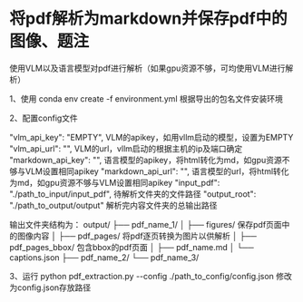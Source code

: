 # 将pdf解析为markdown并保存pdf中的图像、题注

使用VLM以及语言模型对pdf进行解析（如果gpu资源不够，可均使用VLM进行解析）

1、使用 conda env create -f environment.yml 根据导出的包名文件安装环境

2、配置config文件

"vlm_api_key": "EMPTY",          VLM的apikey，如用vllm启动的模型，设置为EMPTY
"vlm_api_url": "",               VLM的url，vllm启动的根据主机的ip及端口确定
"markdown_api_key": "",          语言模型的apikey，将html转化为md，如gpu资源不够与VLM设置相同apikey
"markdown_api_url": "",          语言模型的url，将html转化为md，如gpu资源不够与VLM设置相同apikey
"input_pdf": "./path_to_input/input_pdf",            待解析文件夹的文件路径
"output_root": "./path_to_output/output"              解析完内容文件夹的总输出路径

输出文件夹结构为：
output/
├── pdf_name_1/
│   ├── figures/        保存pdf页面中的图像内容
│   ├── pdf_pages/      将pdf逐页转换为图片以供解析
│   ├── pdf_pages_bbox/  包含bbox的pdf页面 
│   ├── pdf_name.md
│   └── captions.json
├── pdf_name_2/
└── pdf_name_3/

3、运行
python pdf_extraction.py --config ./path_to_config/config.json     修改为config.json存放路径




